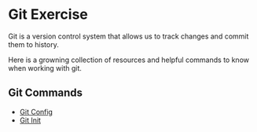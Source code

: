 # Git Exercise

Git is a version control system that allows us to track changes and commit them to history.

Here is a growning collection of resources and helpful commands to know when working with git.

## Git Commands
- [Git Config](./Commands/Config.md)
- [Git Init](./Commands/Init.md)